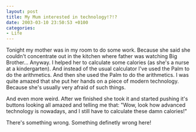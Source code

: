 ```yaml
---
layout: post
title: My Mum interested in technology!?!?
date: 2003-03-10 23:50:53 +0100
categories:
- Life
---
```

Tonight my mother was in my room to do some work. Because she said she couldn't concentrate out in the kitchen where father was watching Big Brother... Anyway. I helped her to calculate some calories (as she's a nurse at a kindergarten). And instead of the usual calculator I've used the Palm to do the arithmetics. And then she used the Palm to do the arithmetics. I was quite amazed that she put her hands on a piece of modern technology. Because she's usually very afraid of such things.

And even more weird. After we finished she took it and started pushing it's buttons looking all amazed and telling me that: "Wow, look how advanced technology is nowadays, and I still have to calculate these damn calories!"

There's something wrong. Something definetly wrong here!

